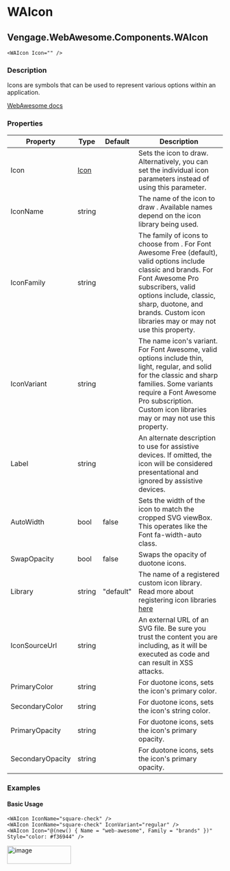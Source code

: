 # WAIcon
## Vengage.WebAwesome.Components.WAIcon

```HTML+Razor
<WAIcon Icon="" />
```

### Description
Icons are symbols that can be used to represent various options within an application.

[WebAwesome docs](https://webawesome.com/docs/components/icon/)

### Properties
| Property | Type   | Default | Description                              |
|----------|--------|---------|------------------------------------------|
| Icon | [Icon](/docs/IconClass.md) |  | Sets the icon to draw. Alternatively, you can set the individual icon parameters instead of using this parameter. |
| IconName | string |  | The name of the icon to draw . Available names depend on the icon library being used. |
| IconFamily | string |  | The family of icons to choose from . For Font Awesome Free (default), valid options include classic and brands. For Font Awesome Pro subscribers, valid options include, classic, sharp, duotone, and brands. Custom icon libraries may or may not use this property.  |
| IconVariant | string |  | The name icon's variant. For Font Awesome, valid options include thin, light, regular, and solid for the classic and sharp families. Some variants require a Font Awesome Pro subscription. Custom icon libraries may or may not use this property. |
| Label | string |  | An alternate description to use for assistive devices. If omitted, the icon will be considered presentational and ignored by assistive devices. |
| AutoWidth | bool | false | Sets the width of the icon to match the cropped SVG viewBox. This operates like the Font fa-width-auto class. |
| SwapOpacity | bool | false | Swaps the opacity of duotone icons. |
| Library | string | "default" | The name of a registered custom icon library. Read more about registering icon libraries [here](https://webawesome.com/docs/components/icon/#icon-libraries)  |
| IconSourceUrl | string |  | An external URL of an SVG file. Be sure you trust the content you are including, as it will be executed as code and can result in XSS attacks. |
| PrimaryColor | string |  | For duotone icons, sets the icon's primary color. |
| SecondaryColor | string |  | For duotone icons, sets the icon's string color. |
| PrimaryOpacity | string |  | For duotone icons, sets the icon's primary opacity. |
| SecondaryOpacity | string |  | For duotone icons, sets the icon's primary opacity. |

### Examples

#### Basic Usage
```HTML+Razor
<WAIcon IconName="square-check" />
<WAIcon IconName="square-check" IconVariant="regular" />
<WAIcon Icon="@(new() { Name = "web-awesome", Family = "brands" })" Style="color: #f36944" />
```
<img width="149" height="42" alt="image" src="https://github.com/user-attachments/assets/a77e5b23-fca5-4173-a981-ae0055e7f28d" />
